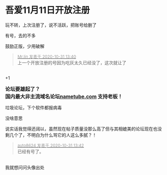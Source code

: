 # 吾爱11月11日开放注册


玩不转，上次注册了，说不活跃，把账号给删了<img src="static/image/smiley/default/sweat.gif" smilieid="10" border="0" alt="" />

有号，去的不多<img id="aimg_cgEMi" onclick="zoom(this, this.src, 0, 0, 0)" class="zoom" src="https://cdn.jsdelivr.net/gh/hishis/forum-master/public/images/patch.gif" onmouseover="img_onmouseoverfunc(this)" onload="thumbImg(this)" border="0" alt="" />

鼓励正版，少用破解

<div class="quote"><blockquote><font size="2"><a href="https://www.hostloc.com/forum.php?mod=redirect&amp;goto=findpost&amp;pid=9380376&amp;ptid=760564" target="_blank"><font color="#999999">Mr.lin 发表于 2020-10-31 13:40</font></a></font><br />
上一个开放注册的号因为吃灰太久已经没了，这次就让了</blockquote></div><br />
+1

<font size="3"><strong>论坛要雄起了？<br />
国内最大非主流域名论坛<a href="https://nametube.com" target="_blank">nametube.com</a> 支持老板！</strong></font>

垃圾论坛，下个软件都报病毒

没啥意思

说实话我觉得还阔以，虽然现在帖子质量没那么高了但与其相媲美的论坛现在也没剩几个了，不明白为什么骂它的人这么多腻？！

<div class="quote"><blockquote><font size="2"><a href="https://www.hostloc.com/forum.php?mod=redirect&amp;goto=findpost&amp;pid=9380388&amp;ptid=760564" target="_blank"><font color="#999999">auto8624 发表于 2020-10-31 13:42</font></a></font><br />
已经有号了。</blockquote></div><br />
我就想问问头像出处
